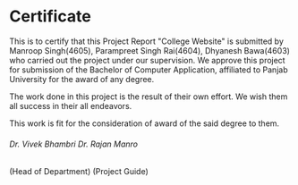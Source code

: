 # Certificate

This is to certify that this Project Report  "College Website" is submitted by Manroop Singh(4605), Parampreet Singh Rai(4604), Dhyanesh Bawa(4603) who carried out the project under our supervision. We approve this project  for submission of the Bachelor of Computer Application, affiliated to Panjab University for the award of any degree.

The work done in this project is the result of their own effort. We wish them all success in their all endeavors.

This work is fit for the consideration of award of the said degree to them.







###### Dr. Vivek Bhambri                                                                                          Dr. Rajan Manro

(Head of Department)                                                                                     (Project Guide)

